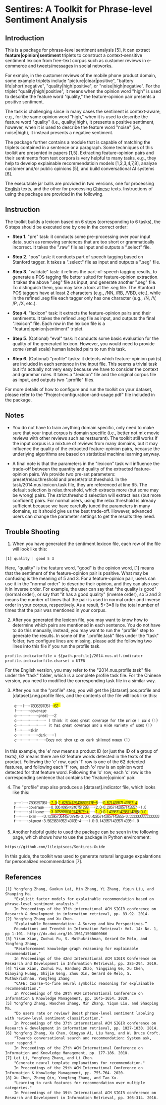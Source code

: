 # Sentires: A Toolkit for Phrase-level Sentiment Analysis

## Introduction

This is a package for phrase-level sentiment analysis [5], it can extract **feature|opinion|sentiment** triplets to construct a context-sensitive sentiment lexicon from free-text corpus such as customer reviews in e-commerce and tweets/messages in social networks.

For exmple, in the customer reviews of the mobile phone product domain, some example triplets include "picture|clear|positive", "battery life|short|negative", "quality|high|positive", or "noise|high|negative". For the triplet "quality|high|positive", it means when the opinion word "high" is used to describe the feature word "quality," the feature-opinion pair presents a positive sentiment. 

The task is challenging since in many cases the sentiment is context-aware, e.g., for the same opinion word "high," when it is used to describe the feature word "quality" (i.e., quality|high), it presents a positive sentiment, however, when it is used to describe the feature word "noise" (i.e., noise|high), it instead presents a negative sentiment.

The package further contains a module that is capable of matching the triplets contained in a sentence or a paragraph. Some techniques of this toolkit are presented in papers [1,5]. Extracting feature-opinion pairs and their sentiments from text corpora is very helpful to many tasks, e.g., they help to develop explainable recommendatioin models [1,2,3,4,7,8], analyze customer and/or public opinions [5], and build conversational AI systems [6].

The executable jar balls are provided in two versions, one for processing [English](https://github.com/evison/Sentires/tree/main/English) texts, and the other for  processing [Chinese](https://github.com/evison/Sentires/tree/main/Chinese) texts. Instructions of using the package are provided in the following.

## Instruction

The toolkit builds a lexicon based on 6 steps (corresponding to 6 tasks), the 6 steps should be executed one by one in the correct order:

- **Step 1**. "pre" task: it conducts some pre-processing over your input data, such as removing sentences that are too short or grammatically incorrect. It takes the ".raw" file as input and outputs a “.select” file.

- **Step 2**. "pos" task: it conducts part of speech tagging based on Stanford tagger. It takes a ".select" file as input and outputs a ".seg" file.

- **Step 3**. "validate" task: it refines the part-of-speech tagging results, to generate a POS tagging file better suited for feature-opinion extraction. It takes the above ".seg" file as input, and generate another ".seg" file. To distinguish them, you may take a look at the .seg file. The Stanford POS taggers have at least 2 characters (e.g., /NN, /RB, /VBD, etc.), while in the refined .seg file each tagger only has one character (e.g., /N, /V, /P, /X, etc.).

- **Step 4**. "lexicon" task: it extracts the feature-opinion pairs and their sentiments. It takes the refined .seg file as input, and outputs the final ".lexicon" file. Each row in the lexicon file is a "feature|opinion|sentiment" triplet.

- **Step 5**. (Optional) "eval" task: it conducts some basic evaluation for the quality of the generated lexicon. However, you would need to provide some (small scale) human labeled pairs to run this task.

- **Step 6**. (Optional) "profile" tasks: it detects which feature-opinion pair(s) are included in each sentence in the input file. This seems a trivial task but it's actually not very easy because we have to consider the context and grammar rules. It takes a ".lexicon" file and the original corpus file as input, and outputs two ".profile" files.

For more details of how to configure and run the toolkit on your dataset, please refer to the "Project-configuration-and-usage.pdf" file included in the package.

## Notes

- You do not have to train anything domain specific, only need to make sure that your input corpus is domain specific (i.e., better not mix movie reviews with other reviews such as restaurant). The toolkit still works if the input corpus is a mixture of reviews from many domains, but it may influence the quality of the extracted feature-opinion pairs, because the underlying algorithms are based on statistical machine learning anyway.

- A final note is that the parameters in the "lexicon" task will influence the trade-off between the quantity and quality of the extracted feature-opinion pairs. We provide two pre-set parameters: preset/relax.threshold and preset/strict.threshold. In the task/2014.nus.lexicon.task file, they are referenced at line 65. The default selection is relax.threshold, which extracts more (but some may be wrong) pairs. The strict.threshold selection will extract less (but more confident) pairs. For normal users, using the relax.threshold is already sufficient because we have carefully tuned the parameters in many domains, so it should give us the best trade-off. However, advanced users can change the parameter settings to get the results they need.

## Trouble Shooting

1. When you have generated the sentiment lexicon file, each row of the file will look like this: 

```
[1] quality | good 5 3
```

Here, "quality" is the feature word, "good" is the opinion word, [1] means that the sentiment of the feature-opinion pair is positive. What may be confusing is the meaning of 5 and 3. For a feature-opinion pair, users can use it in the "normal order" to describe their opinion, and they can also use it in inverse order. For example, the user can say that "the quality is good" (normal order), or say that "it has a good quality" (inverse order), so 5 and 3 means the number of times that the pair is used in normal order and inverse order in your corpus, respectively. As a result, 5+3=8 is the total number of times that the pair was mentioned in your corpus.

2. After you generated the lexicon file, you may want to know how to determine which pairs are mentioned in each sentence. You do not have to do this manually, instead, you may want to run the "profile" step to generate the results. In some of the ".profile.task" files under the "task" folder, two configure lines are missing, please add the following two lines into this file if you run the profile task.

```
profile.indicatorfile = ${path.profile}/2014.nus.utf.indicator
profile.indicatorfile.charset = UTF8
```

For the English version, you may refer to the "2014.nus.profile.task" file under the "task" folder, which is a complete profile task file. For the Chinese version, you need to modified the corresponding task file in a similar way.

3. After you run the "profile" step, you will get the [dataset].pos.profile and [dataset].neg.profile files, and the contents of the file will look like this:

   ![](image/image-1.png)

In this example, the 'e' row means a product ID (or just the ID of a group of texts), 62 means there are 62 feature words detected in the texts of the product. Following the 'e' row, each 'f' row is one of the 62 detected features, and following each 'f' row, each 'o' row is an opinion word detected for that feature word. Following the 'o' row, each 'c' row is the corresponding sentence that contains the 'feature|opinion' pair.

4. The "profile" step also produces a [dataset].indicator file, which looks like this:

   ![](image/image-2.png)

5. Another helpful guide to used the package can be seen in the following page, which shows how to use the package in Python environment:

```
https://github.com/lileipisces/Sentires-Guide
```

In this guide, the toolkit was used to generate natural language expalantions for personalized recommendation [7].

## References
```
[1] Yongfeng Zhang, Guokun Lai, Min Zhang, Yi Zhang, Yiqun Liu, and Shaoping Ma. 
    "Explicit factor models for explainable recommendation based on phrase-level sentiment analysis." 
    In Proceedings of the 37th international ACM SIGIR conference on Research & development in information retrieval, pp. 83-92. 2014.
[2] Yongfeng Zhang and Xu Chen. 
    "Explainable Recommendation: A Survey and New Perspectives.” 
    Foundations and Trends® in Information Retrieval: Vol. 14: No. 1, pp 1-101. http://dx.doi.org/10.1561/1500000066
[3] Yikun Xian, Zuohui Fu, S. Muthukrishnan, Gerard De Melo, and Yongfeng Zhang. 
    "Reinforcement knowledge graph reasoning for explainable recommendation." 
    In Proceedings of the 42nd International ACM SIGIR Conference on Research and Development in Information Retrieval, pp. 285-294. 2019.
[4] Yikun Xian, Zuohui Fu, Handong Zhao, Yingqiang Ge, Xu Chen, Qiaoying Huang, Shijie Geng, Zhou Qin, Gerard de Melo, S. Muthukrishnan, Yongfeng Zhang
    "CAFE: Coarse-to-fine neural symbolic reasoning for explainable recommendation." 
    In Proceedings of the 29th ACM International Conference on Information & Knowledge Management, pp. 1645-1654. 2020.
[5] Yongfeng Zhang, Haochen Zhang, Min Zhang, Yiqun Liu, and Shaoping Ma.
    "Do users rate or review? Boost phrase-level sentiment labeling with review-level sentiment classification." 
    In Proceedings of the 37th international ACM SIGIR conference on Research & development in information retrieval, pp. 1027-1030. 2014.
[6] Yongfeng Zhang, Xu Chen, Qingyao Ai, Liu Yang, and W. Bruce Croft. 
    "Towards conversational search and recommendation: System ask, user respond." 
    In Proceedings of the 27th ACM International Conference on Information and Knowledge Management, pp. 177-186. 2018.
[7] Lei Li, Yongfeng Zhang, and Li Chen. 
    "Generate neural template explanations for recommendation." 
    In Proceedings of the 29th ACM International Conference on Information & Knowledge Management, pp. 755-764. 2020.
[8] Xu Chen, Zheng Qin, Yongfeng Zhang, and Tao Xu.
    "Learning to rank features for recommendation over multiple categories."
    In Proceedings of the 39th International ACM SIGIR conference on Research and Development in Information Retrieval, pp. 305-314. 2016.
```

